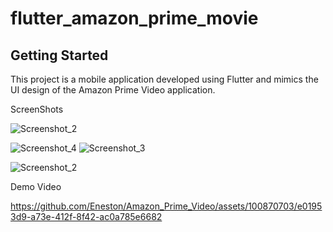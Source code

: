 # flutter_amazon_prime_movie


## Getting Started

This project is a mobile application developed using Flutter and mimics the UI design of the Amazon Prime Video application.

ScreenShots

![Screenshot_2](https://github.com/Eneston/Amazon_Prime_Video/assets/100870703/ce15e1a4-dd9f-4274-885c-c9af84d354a6)

![Screenshot_4](https://github.com/Eneston/Amazon_Prime_Video/assets/100870703/b3342d30-8645-4a87-afb4-c6e98bf5e78d)
![Screenshot_3](https://github.com/Eneston/Amazon_Prime_Video/assets/100870703/7b25afbc-70db-4528-b1e9-9dfefc446362)

![Screenshot_2](https://github.com/Eneston/Amazon_Prime_Video/assets/100870703/6a80c137-7d7d-46b4-b99d-fac465f14d47)


Demo Video

https://github.com/Eneston/Amazon_Prime_Video/assets/100870703/e01953d9-a73e-412f-8f42-ac0a785e6682

